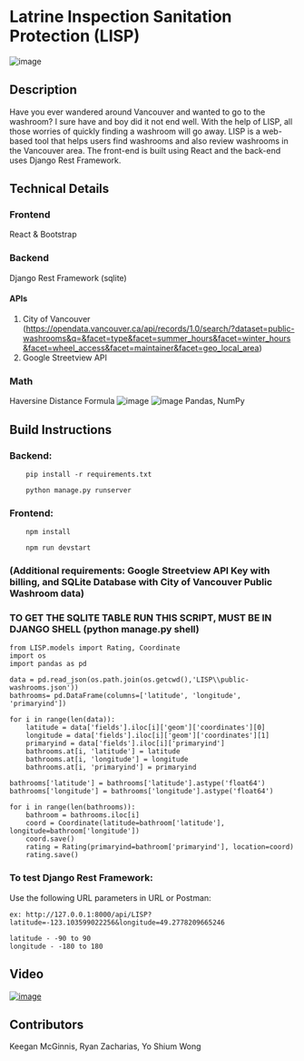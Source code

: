 # Latrine Inspection Sanitation Protection (LISP)
![image](https://user-images.githubusercontent.com/31518615/98459006-55829700-2164-11eb-9e64-950a55509fea.png)

## Description
Have you ever wandered around Vancouver and wanted to go to the washroom? I sure have and boy did it not end well. With the help of LISP, all those worries of quickly finding a washroom will go away. LISP is a web-based tool that helps users find washrooms and also review washrooms in the Vancouver area.  The front-end is built using React and the back-end uses Django Rest Framework. 


## Technical Details
### Frontend
React & Bootstrap
### Backend
Django Rest Framework (sqlite)
#### APIs
1) City of Vancouver (https://opendata.vancouver.ca/api/records/1.0/search/?dataset=public-washrooms&q=&facet=type&facet=summer_hours&facet=winter_hours&facet=wheel_access&facet=maintainer&facet=geo_local_area)
2) Google Streetview API
### Math
Haversine Distance Formula
![image](https://user-images.githubusercontent.com/31518615/98458961-ed33b580-2163-11eb-9877-b39d652dcaed.png)
![image](https://user-images.githubusercontent.com/31518615/98458966-f6248700-2163-11eb-96ad-5910d4423771.png)
Pandas, NumPy


## Build Instructions
### Backend:
```
    pip install -r requirements.txt
    
    python manage.py runserver
```    
### Frontend:
``` 
    npm install
    
    npm run devstart
```
### (Additional requirements: Google Streetview API Key with billing, and SQLite Database with City of Vancouver Public Washroom data)
### TO GET THE SQLITE TABLE RUN THIS SCRIPT, MUST BE IN DJANGO SHELL (python manage.py shell)
```
from LISP.models import Rating, Coordinate
import os
import pandas as pd

data = pd.read_json(os.path.join(os.getcwd(),'LISP\\public-washrooms.json'))
bathrooms= pd.DataFrame(columns=['latitude', 'longitude', 'primaryind'])

for i in range(len(data)):
    latitude = data['fields'].iloc[i]['geom']['coordinates'][0]
    longitude = data['fields'].iloc[i]['geom']['coordinates'][1]
    primaryind = data['fields'].iloc[i]['primaryind']
    bathrooms.at[i, 'latitude'] = latitude
    bathrooms.at[i, 'longitude'] = longitude
    bathrooms.at[i, 'primaryind'] = primaryind
    
bathrooms['latitude'] = bathrooms['latitude'].astype('float64')
bathrooms['longitude'] = bathrooms['longitude'].astype('float64')

for i in range(len(bathrooms)):
    bathroom = bathrooms.iloc[i]
    coord = Coordinate(latitude=bathroom['latitude'], longitude=bathroom['longitude'])
    coord.save()
    rating = Rating(primaryind=bathroom['primaryind'], location=coord)
    rating.save()
```

### To test Django Rest Framework:
Use the following URL parameters in URL or Postman:
```
ex: http://127.0.0.1:8000/api/LISP?latitude=-123.103599022256&longitude=49.2778209665246

latitude - -90 to 90
longitude - -180 to 180
```

## Video
[![image](https://user-images.githubusercontent.com/31518615/98458699-6b428d00-2161-11eb-9ec7-50962629f755.png)](https://www.youtube.com/watch?v=BxmaIsAKQD4)

## Contributors
Keegan McGinnis, Ryan Zacharias, Yo Shium Wong

